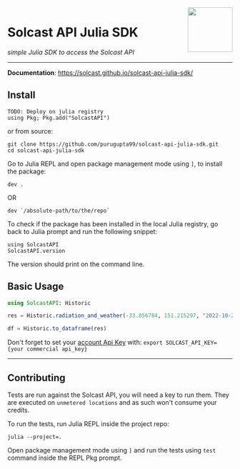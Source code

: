 <img src="https://github.com/Solcast/solcast-api-python-sdk/blob/main/docs/img/logo.png?raw=true" width="100" align="right">

# Solcast API Julia SDK

<em>simple Julia SDK to access the Solcast API</em>

---

**Documentation**: <a href="https://solcast.github.io/solcast-api-julia-sdk/" target="_blank">https://solcast.github.io/solcast-api-julia-sdk/ </a>

## Install
```commandline
TODO: Deploy on julia registry
using Pkg; Pkg.add("SolcastAPI")
```
or from source: 
```commandline
git clone https://github.com/purugupta99/solcast-api-julia-sdk.git
cd solcast-api-julia-sdk
```

Go to Julia REPL and open package management mode using `]`, to install the package:
```
dev .
```
OR
```
dev `/absolute-path/to/the/repo`
```

To check if the package has been installed in the local Julia registry, go back to Julia prompt and run the following snippet:
```
using SolcastAPI
SolcastAPI.version
```

The version should print on the command line.

## Basic Usage

```julia
using SolcastAPI: Historic

res = Historic.radiation_and_weather(-33.856784, 151.215297, "2022-10-25T14:45:00.000Z"; output_parameters=["air_temp"], duration="P1D")

df = Historic.to_dataframe(res)
```

Don't forget to set your [account Api Key](https://toolkit.solcast.com.au/register) with: 
```export SOLCAST_API_KEY={your commercial api_key}```

---

## Contributing
Tests are run against the Solcast API, you will need a key to run them. 
They are executed on `unmetered locations` and as such won't consume your credits.

To run the tests, run Julia REPL inside the project repo:
```
julia --project=.
```

Open package management mode using `]` and run the tests using `test` command inside the REPL Pkg prompt.